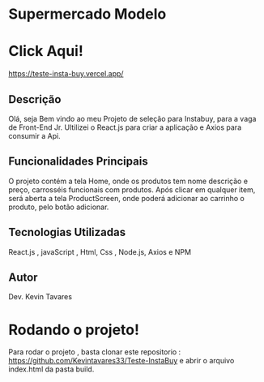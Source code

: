 # Supermercado Modelo
# Click Aqui!
https://teste-insta-buy.vercel.app/

## Descrição
Olá, seja Bem vindo ao meu Projeto de seleção para Instabuy, para a vaga de Front-End Jr.
Ultilizei o React.js para criar a aplicação e  Axios para consumir a Api.

## Funcionalidades Principais
O projeto contém a tela Home, onde os produtos tem nome descrição e preço, carrosséis funcionais  com produtos.
Após clicar em qualquer item, será aberta a tela ProductScreen, onde poderá adicionar ao carrinho o produto, pelo botão adicionar.

## Tecnologias Utilizadas
React.js , javaScript , Html, Css , Node.js, Axios e NPM


## Autor
Dev. Kevin Tavares

# Rodando o projeto!
Para rodar o projeto , basta clonar este repositorio : https://github.com/Kevintavares33/Teste-InstaBuy 
e abrir o arquivo index.html da pasta  build.

